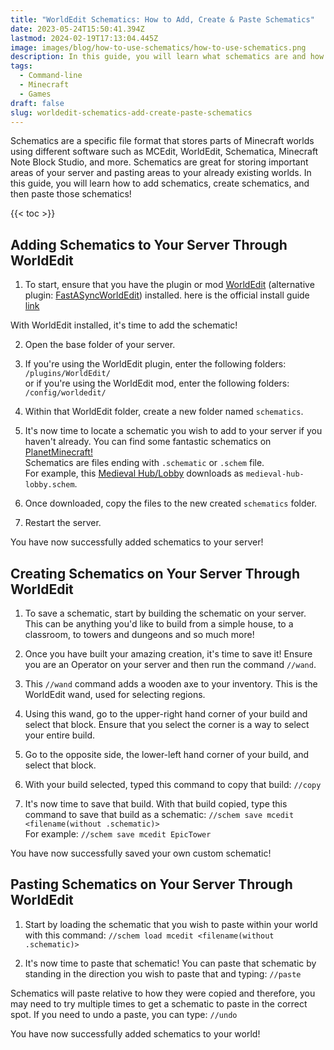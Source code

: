 ```yaml
---
title: "WorldEdit Schematics: How to Add, Create & Paste Schematics"
date: 2023-05-24T15:50:41.394Z
lastmod: 2024-02-19T17:13:04.445Z
image: images/blog/how-to-use-schematics/how-to-use-schematics.png
description: In this guide, you will learn what schematics are and how to use them!
tags:
  - Command-line
  - Minecraft
  - Games
draft: false
slug: worldedit-schematics-add-create-paste-schematics
---
```


Schematics are a specific file format that stores parts of Minecraft worlds using different software such as MCEdit, WorldEdit, Schematica, Minecraft Note Block Studio, and more. Schematics are great for storing important areas of your server and pasting areas to your already existing worlds. In this guide, you will learn how to add schematics, create schematics, and then paste those schematics!

{{< toc >}}

## Adding Schematics to Your Server Through WorldEdit

1. To start, ensure that you have the plugin or mod [WorldEdit](https://dev.bukkit.org/projects/worldedit/files) (alternative plugin: [FastASyncWorldEdit](https://www.spigotmc.org/resources/fast-async-worldedit-voxelsniper.13932/)) installed. here is the official install guide [link](https://worldedit.enginehub.org/en/latest/install/)

With WorldEdit installed, it's time to add the schematic!

2. Open the base folder of your server.

3. If you're using the WorldEdit plugin, enter the following folders: `/plugins/WorldEdit/`  
   or if you're using the WorldEdit mod, enter the following folders: `/config/worldedit/`

4. Within that WorldEdit folder, create a new folder named `schematics`.

5. It's now time to locate a schematic you wish to add to your server if you haven't already. You can find some fantastic schematics on [PlanetMinecraft!](https://www.planetminecraft.com/resources/projects/?share=schematic&order=order_hot)  
Schematics are files ending with `.schematic` or `.schem` file.  
For example, this [Medieval Hub/Lobby](https://www.planetminecraft.com/project/free-download-medieval-hub-lobby/) downloads as `medieval-hub-lobby.schem`.

6. Once downloaded, copy the files to the new created `schematics` folder.

7. Restart the server.

You have now successfully added schematics to your server!

## Creating Schematics on Your Server Through WorldEdit

1. To save a schematic, start by building the schematic on your server. This can be anything you'd like to build from a simple house, to a classroom, to towers and dungeons and so much more!

2. Once you have built your amazing creation, it's time to save it! Ensure you are an Operator on your server and then run the command `//wand`.

<!-- You can Op yourself by entering the Console area on your control panel and typing: op USERNAME -->

3. This `//wand` command adds a wooden axe to your inventory. This is the WorldEdit wand, used for selecting regions.

4. Using this wand, go to the upper-right hand corner of your build and select that block. Ensure that you select the corner is a way to select your entire build.

5. Go to the opposite side, the lower-left hand corner of your build, and select that block.

6. With your build selected, typed this command to copy that build: `//copy`

7. It's now time to save that build. With that build copied, type this command to save that build as a schematic: `//schem save mcedit <filename(without .schematic)>`  
For example: `//schem save mcedit EpicTower`

You have now successfully saved your own custom schematic!

## Pasting Schematics on Your Server Through WorldEdit

1. Start by loading the schematic that you wish to paste within your world with this command: `//schem load mcedit <filename(without .schematic)>`

2. It's now time to paste that schematic! You can paste that schematic by standing in the direction you wish to paste that and typing: `//paste`

Schematics will paste relative to how they were copied and therefore, you may need to try multiple times to get a schematic to paste in the correct spot. If you need to undo a paste, you can type: `//undo`

You have now successfully added schematics to your world!
